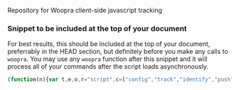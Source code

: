 Repository for Woopra client-side javascript tracking

### Snippet to be included at the top of your document
For best results, this should be included at the top of your document, preferrably in the HEAD section,
but definitely before you make any calls to `woopra`.  You may use any `woopra` function after this snippet
and it will process all of your commands after the script loads asynchronously.

```javascript
(function(n){var t,e,o,r="script",c=["config","track","identify","push"],i=function(){var n=this;for(n._e=[],t=0;c.length>t;t++)(function(t){n[t]=function(){return n._e.push([t].concat(Array.prototype.slice.call(arguments,0))),n}})(c[t])};window._wpt=window._wpt||{},window._wpt[n]=window[n]=window[n]||new i,e=document.createElement(r),e.async=1,e.src="//cdn-origin.woopra.com/w.js",o=document.getElementsByTagName(r)[0],o.parentNode.insertBefore(e,o)})("woopra");
```

